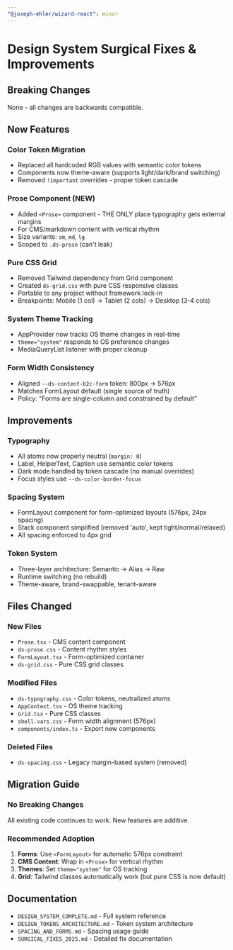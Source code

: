 ```yaml
---
"@joseph-ehler/wizard-react": minor
---
```


# Design System Surgical Fixes & Improvements

## Breaking Changes
None - all changes are backwards compatible.

## New Features

### Color Token Migration
- Replaced all hardcoded RGB values with semantic color tokens
- Components now theme-aware (supports light/dark/brand switching)
- Removed `!important` overrides - proper token cascade

### Prose Component (NEW)
- Added `<Prose>` component - THE ONLY place typography gets external margins
- For CMS/markdown content with vertical rhythm
- Size variants: `sm`, `md`, `lg`
- Scoped to `.ds-prose` (can't leak)

### Pure CSS Grid
- Removed Tailwind dependency from Grid component
- Created `ds-grid.css` with pure CSS responsive classes
- Portable to any project without framework lock-in
- Breakpoints: Mobile (1 col) → Tablet (2 cols) → Desktop (3-4 cols)

### System Theme Tracking
- AppProvider now tracks OS theme changes in real-time
- `theme="system"` responds to OS preference changes
- MediaQueryList listener with proper cleanup

### Form Width Consistency
- Aligned `--ds-content-b2c-form` token: 800px → 576px
- Matches FormLayout default (single source of truth)
- Policy: "Forms are single-column and constrained by default"

## Improvements

### Typography
- All atoms now properly neutral (`margin: 0`)
- Label, HelperText, Caption use semantic color tokens
- Dark mode handled by token cascade (no manual overrides)
- Focus styles use `--ds-color-border-focus`

### Spacing System
- FormLayout component for form-optimized layouts (576px, 24px spacing)
- Stack component simplified (removed 'auto', kept tight/normal/relaxed)
- All spacing enforced to 4px grid

### Token System
- Three-layer architecture: Semantic → Alias → Raw
- Runtime switching (no rebuild)
- Theme-aware, brand-swappable, tenant-aware

## Files Changed

### New Files
- `Prose.tsx` - CMS content component
- `ds-prose.css` - Content rhythm styles
- `FormLayout.tsx` - Form-optimized container
- `ds-grid.css` - Pure CSS grid classes

### Modified Files
- `ds-typography.css` - Color tokens, neutralized atoms
- `AppContext.tsx` - OS theme tracking
- `Grid.tsx` - Pure CSS classes
- `shell.vars.css` - Form width alignment (576px)
- `components/index.ts` - Export new components

### Deleted Files
- `ds-spacing.css` - Legacy margin-based system (removed)

## Migration Guide

### No Breaking Changes
All existing code continues to work. New features are additive.

### Recommended Adoption
1. **Forms**: Use `<FormLayout>` for automatic 576px constraint
2. **CMS Content**: Wrap in `<Prose>` for vertical rhythm
3. **Themes**: Set `theme="system"` for OS tracking
4. **Grid**: Tailwind classes automatically work (but pure CSS is now default)

## Documentation
- `DESIGN_SYSTEM_COMPLETE.md` - Full system reference
- `DESIGN_TOKENS_ARCHITECTURE.md` - Token system architecture
- `SPACING_AND_FORMS.md` - Spacing usage guide
- `SURGICAL_FIXES_2025.md` - Detailed fix documentation
